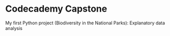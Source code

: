 # Codecademy Capstone 
My first Python project (Biodiversity in the National Parks): Explanatory data analysis
